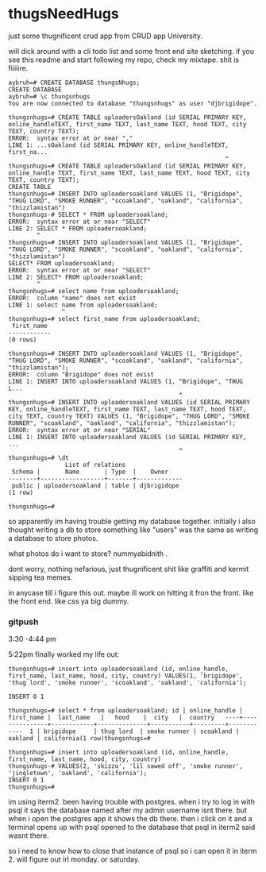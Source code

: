 # thugsNeedHugs
just some thugnificent crud app from CRUD app University.

will dick around with a cli todo list and some front end site sketching. if you see this readme and start following my repo, check my mixtape. shit is fiiiiire.

```
aybruh=# CREATE DATABASE thungsNhugs;
CREATE DATABASE
aybruh=# \c thungsnhugs
You are now connected to database "thungsnhugs" as user "djbrigidope".
```

```
thungsnhugs=# CREATE TABLE uploadersOakland (id SERIAL PRIMARY KEY, online_handleTEXT, first_name TEXT, last_name TEXT, hood TEXT, city TEXT, country TEXT);
ERROR:  syntax error at or near ","
LINE 1: ...sOakland (id SERIAL PRIMARY KEY, online_handleTEXT, first_na...
                                                             ^
thungsnhugs=# CREATE TABLE uploadersOakland (id SERIAL PRIMARY KEY, online_handle TEXT, first_name TEXT, last_name TEXT, hood TEXT, city TEXT, country TEXT);
CREATE TABLE
thungsnhugs=# INSERT INTO uploadersoakland VALUES (1, "Brigidope", "THUG LORD", "SMOKE RUNNER", "scoakland", "oakland", "california", "thizzlamistan")
thungsnhugs-# SELECT * FROM uploadersoakland;
ERROR:  syntax error at or near "SELECT"
LINE 2: SELECT * FROM uploadersoakland;
        ^
thungsnhugs=# INSERT INTO uploadersoakland VALUES (1, "Brigidope", "THUG LORD", "SMOKE RUNNER", "scoakland", "oakland", "california", "thizzlamistan")
SELECT* FROM uploadersoakland;
ERROR:  syntax error at or near "SELECT"
LINE 2: SELECT* FROM uploadersoakland;
        ^
thungsnhugs=# select name from uploadersoakland;
ERROR:  column "name" does not exist
LINE 1: select name from uploadersoakland;
               ^
thungsnhugs=# select first_name from uploadersoakland;
 first_name
------------
(0 rows)

thungsnhugs=# INSERT INTO uploadersoakland VALUES (1, "Brigidope", "THUG LORD", "SMOKE RUNNER", "scoakland", "oakland", "california", "thizzlamistan");
ERROR:  column "Brigidope" does not exist
LINE 1: INSERT INTO uploadersoakland VALUES (1, "Brigidope", "THUG L...
                                                ^
thungsnhugs=# INSERT INTO uploadersoakland VALUES (id SERIAL PRIMARY KEY, online_handleTEXT, first_name TEXT, last_name TEXT, hood TEXT, city TEXT, country TEXT) VALUES (1, "Brigidope", "THUG LORD", "SMOKE RUNNER", "scoakland", "oakland", "california", "thizzlamistan");
ERROR:  syntax error at or near "SERIAL"
LINE 1: INSERT INTO uploadersoakland VALUES (id SERIAL PRIMARY KEY, ...
                                                ^
thungsnhugs=# \dt
                List of relations
 Schema |       Name       | Type  |    Owner
--------+------------------+-------+-------------
 public | uploadersoakland | table | djbrigidope
(1 row)

thungsnhugs=#
```
so apparently im having trouble getting my database together. initially i also thought writing a db to store something like "users" was the same as writing a database to store photos.

what photos do i want to store? nummyabidnith .

dont worry, nothing nefarious, just thugnificent shit like graffiti and kermit sipping tea memes.

in anycase till i figure this out. maybe ill work on hitting it fron the front. like the front end. like css ya big dummy.

### gitpush
3:30 -4:44 pm


5:22pm
finally worked my life out:

```
thungsnhugs=# insert into uploadersoakland (id, online_handle, first_name, last_name, hood, city, country) VALUES(1, 'brigidope', 'thug lord', 'smoke runner', 'scoakland', 'oakland', 'california');

INSERT 0 1

thungsnhugs=# select * from uploadersoakland; id | online_handle | first_name |  last_name   |   hood    |  city   |  country   ----+---------------+------------+--------------+-----------+---------+------------  1 | brigidope     | thug lord  | smoke runner | scoakland | oakland | california(1 row)thungsnhugs=#
```
```
thungsnhugs=# insert into uploadersoakland (id, online_handle, first_name, last_name, hood, city, country)
thungsnhugs-# VALUES(2, 'skizzo', 'lil sawed off', 'smoke runner', 'jingletown', 'oakland', 'california');
INSERT 0 1
thungsnhugs=#
```

im using iterm2. been having trouble with postgres. when i try to log in with psql it says the database named after my admin username isnt there. but when i open the postgres app it shows the db there. then i click on it and a terminal opens up with psql opened to the database that psql in iterm2 said wasnt there.

so i need to know how to close that instance of psql so i can open it in iterm 2. will figure out irl monday. or saturday. 
